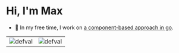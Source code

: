<h1>Hi, I'm Max</h1>

- 🔭 In my free time, I work on [a component-based approach in go](https://github.com/goava).

<table cellspacing="0" cellpadding="0" border="0">
    <tr>
        <td><img src="https://github-profile-trophy.vercel.app/?username=defval&row=2&column=3" alt="defval" /></td>
        <td><img src="https://github-readme-stats.vercel.app/api?username=defval&show_icons=true&locale=en" alt="defval"/></td>
    </tr>
</table>
